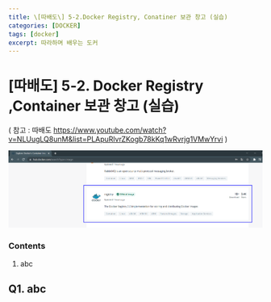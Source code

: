 ```yaml
---
title: \[따배도\] 5-2.Docker Registry, Conatiner 보관 창고 (실습)
categories: [DOCKER]
tags: [docker]
excerpt: 따라하며 배우는 도커
---
```


<script src="https://cdn.mathjax.org/mathjax/latest/MathJax.js?config=TeX-AMS-MML_HTMLorMML" type="text/javascript"></script>

# \[따배도] 5-2. Docker Registry ,Container 보관 창고 (실습)

( 참고 : 따배도 https://www.youtube.com/watch?v=NLUugLQ8unM&list=PLApuRlvrZKogb78kKq1wRvrjg1VMwYrvi )

![figure2](/assets/img/docker/img76.png)

### Contents

1. abc




## Q1. abc

